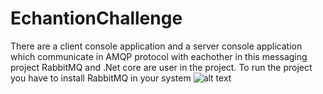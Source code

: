 # EchantionChallenge
There are a client console application and a server console application which communicate in AMQP protocol with eachother in this messaging project
RabbitMQ and .Net core are user in the project. To run the project you have to install RabbitMQ in your system
![alt text](https://www.rabbitmq.com/img/tutorials/python-six.png)
